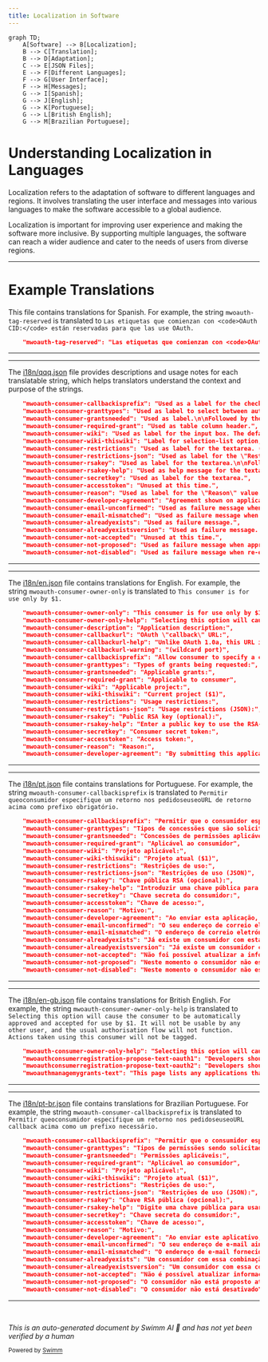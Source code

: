 ```yaml
---
title: Localization in Software
---
```

```mermaid
graph TD;
    A[Software] --> B[Localization];
    B --> C[Translation];
    B --> D[Adaptation];
    C --> E[JSON Files];
    E --> F[Different Languages];
    F --> G[User Interface];
    F --> H[Messages];
    G --> I[Spanish];
    G --> J[English];
    G --> K[Portuguese];
    G --> L[British English];
    G --> M[Brazilian Portuguese];
```

# Understanding Localization in Languages

Localization refers to the adaptation of software to different languages and regions. It involves translating the user interface and messages into various languages to make the software accessible to a global audience.

Localization is important for improving user experience and making the software more inclusive. By supporting multiple languages, the software can reach a wider audience and cater to the needs of users from diverse regions.

<SwmSnippet path="/i18n/es.json" line="241">

---

# Example Translations

This file contains translations for Spanish. For example, the string <SwmToken path="i18n/es.json" pos="241:2:6" line-data="	&quot;mwoauth-tag-reserved&quot;: &quot;Las etiquetas que comienzan con &lt;code&gt;OAuth CID:&lt;/code&gt; están reservadas para que las use OAuth.&quot;,">`mwoauth-tag-reserved`</SwmToken> is translated to <SwmToken path="i18n/es.json" pos="241:11:44" line-data="	&quot;mwoauth-tag-reserved&quot;: &quot;Las etiquetas que comienzan con &lt;code&gt;OAuth CID:&lt;/code&gt; están reservadas para que las use OAuth.&quot;,">`Las etiquetas que comienzan con <code>OAuth CID:</code> están reservadas para que las use OAuth.`</SwmToken>

```json
	"mwoauth-tag-reserved": "Las etiquetas que comienzan con <code>OAuth CID:</code> están reservadas para que las use OAuth.",
```

---

</SwmSnippet>

<SwmSnippet path="/i18n/qqq.json" line="52">

---

The <SwmPath>[i18n/qqq.json](i18n/qqq.json)</SwmPath> file provides descriptions and usage notes for each translatable string, which helps translators understand the context and purpose of the strings.

```json
	"mwoauth-consumer-callbackisprefix": "Used as a label for the check box where user can decide if their consumer should use \"Callback URL\" as a string prefix (checked), or if the consumer cannot customize the callback URL in its requests as is required to specify \"oob\" (unchecked, default).",
	"mwoauth-consumer-granttypes": "Used as label to select between authorization-only (with or without private info) and normal API access",
	"mwoauth-consumer-grantsneeded": "Used as label.\n\nFollowed by the list of grants.\n{{Identical|Applicable grant}}",
	"mwoauth-consumer-required-grant": "Used as table column header.",
	"mwoauth-consumer-wiki": "Used as label for the input box. The default value for the input box is \"*\".\n{{Identical|Applicable project}}",
	"mwoauth-consumer-wiki-thiswiki": "Label for selection-list option, indicating the wiki this user is currently visiting.\n\nParameters:\n* $1 - wiki ID",
	"mwoauth-consumer-restrictions": "Used as label for the textarea. (The value is written in JSON format.)\n\nFollowed by the textarea or the message {{msg-mw|Mwoauthmanageconsumers-field-hidden}}.\n{{Identical|Usage restriction}}",
	"mwoauth-consumer-restrictions-json": "Used as label for the \"Restrictions\" textarea.\n{{Identical|Usage restriction}}",
	"mwoauth-consumer-rsakey": "Used as label for the textarea.\n\nFollowed by the textarea or the message {{msg-mw|Mwoauthmanageconsumers-field-hidden}}.",
	"mwoauth-consumer-rsakey-help": "Used as help message for the textarea, on the consumer registration form.",
	"mwoauth-consumer-secretkey": "Used as label for the textarea.",
	"mwoauth-consumer-accesstoken": "Unused at this time.",
	"mwoauth-consumer-reason": "Used as label for the \"Reason\" value.\n{{Identical|Reason}}",
	"mwoauth-consumer-developer-agreement": "Agreement shown on application form, indicating that the app author understands their responsibilities by submitting this form.\n\n\"Application\" means \"app, software application\".",
	"mwoauth-consumer-email-unconfirmed": "Used as failure message when taking some action which requires email-confirmation.",
	"mwoauth-consumer-email-mismatched": "Used as failure message when taking some action.",
	"mwoauth-consumer-alreadyexists": "Used as failure message.",
	"mwoauth-consumer-alreadyexistsversion": "Used as failure message. Parameters:\n* $1 - current consumer version number",
	"mwoauth-consumer-not-accepted": "Unused at this time.",
	"mwoauth-consumer-not-proposed": "Used as failure message when approving or rejecting the consumer.\n\nSee also:\n* {{msg-mw|Mwoauth-consumer-not-disabled}}",
	"mwoauth-consumer-not-disabled": "Used as failure message when re-enabling the consumer.\n\nSee also:\n* {{msg-mw|Mwoauth-consumer-not-proposed}}",
```

---

</SwmSnippet>

<SwmSnippet path="/i18n/en.json" line="33">

---

The <SwmPath>[i18n/en.json](i18n/en.json)</SwmPath> file contains translations for English. For example, the string <SwmToken path="i18n/en.json" pos="33:2:8" line-data="	&quot;mwoauth-consumer-owner-only&quot;: &quot;This consumer is for use only by $1.&quot;,">`mwoauth-consumer-owner-only`</SwmToken> is translated to <SwmToken path="i18n/en.json" pos="33:13:29" line-data="	&quot;mwoauth-consumer-owner-only&quot;: &quot;This consumer is for use only by $1.&quot;,">`This consumer is for use only by $1.`</SwmToken>

```json
	"mwoauth-consumer-owner-only": "This consumer is for use only by $1.",
	"mwoauth-consumer-owner-only-help": "Selecting this option will cause the consumer to be automatically approved and accepted for use by $1. It will not be usable by any other user, and the usual authorization flow will not function. Actions taken using this consumer will not be tagged.",
	"mwoauth-consumer-description": "Application description:",
	"mwoauth-consumer-callbackurl": "OAuth \"callback\" URL:",
	"mwoauth-consumer-callbackurl-help": "Unlike OAuth 1.0a, this URL is exactly matched",
	"mwoauth-consumer-callbackurl-warning": "(wildcard port)",
	"mwoauth-consumer-callbackisprefix": "Allow consumer to specify a callback in requests and use \"callback\" URL above as a required prefix.",
	"mwoauth-consumer-granttypes": "Types of grants being requested:",
	"mwoauth-consumer-grantsneeded": "Applicable grants:",
	"mwoauth-consumer-required-grant": "Applicable to consumer",
	"mwoauth-consumer-wiki": "Applicable project:",
	"mwoauth-consumer-wiki-thiswiki": "Current project ($1)",
	"mwoauth-consumer-restrictions": "Usage restrictions:",
	"mwoauth-consumer-restrictions-json": "Usage restrictions (JSON):",
	"mwoauth-consumer-rsakey": "Public RSA key (optional):",
	"mwoauth-consumer-rsakey-help": "Enter a public key to use the RSA-SHA1 signature method. Leave empty to use HMAC-SHA1 with a random secret. If you are not sure which, leave it empty.",
	"mwoauth-consumer-secretkey": "Consumer secret token:",
	"mwoauth-consumer-accesstoken": "Access token:",
	"mwoauth-consumer-reason": "Reason:",
	"mwoauth-consumer-developer-agreement": "By submitting this application, you acknowledge that we reserve the right to disable your application, remove or restrict you or your application's access to this site, and pursue any other course of action we deem appropriate if we believe, in our sole judgment, that you or your application are violating any policy, guideline, and guiding principle of the this site. We can change this Application Policy at any time without prior notice, at our sole discretion and as we deem necessary. Your continued use of OAuth constitutes acceptance of those changes.",
```

---

</SwmSnippet>

<SwmSnippet path="/i18n/pt.json" line="45">

---

The <SwmPath>[i18n/pt.json](i18n/pt.json)</SwmPath> file contains translations for Portuguese. For example, the string <SwmToken path="i18n/pt.json" pos="45:2:6" line-data="	&quot;mwoauth-consumer-callbackisprefix&quot;: &quot;Permitir que o consumidor especifique um retorno nos pedidos e use o URL de \&quot;retorno\&quot; acima como prefixo obrigatório.&quot;,">`mwoauth-consumer-callbackisprefix`</SwmToken> is translated to <SwmToken path="i18n/pt.json" pos="45:11:11" line-data="	&quot;mwoauth-consumer-callbackisprefix&quot;: &quot;Permitir que o consumidor especifique um retorno nos pedidos e use o URL de \&quot;retorno\&quot; acima como prefixo obrigatório.&quot;,">`Permitir`</SwmToken>` `<SwmToken path="i18n/pt.json" pos="45:13:13" line-data="	&quot;mwoauth-consumer-callbackisprefix&quot;: &quot;Permitir que o consumidor especifique um retorno nos pedidos e use o URL de \&quot;retorno\&quot; acima como prefixo obrigatório.&quot;,">`que`</SwmToken>` o `<SwmToken path="i18n/pt.json" pos="45:17:17" line-data="	&quot;mwoauth-consumer-callbackisprefix&quot;: &quot;Permitir que o consumidor especifique um retorno nos pedidos e use o URL de \&quot;retorno\&quot; acima como prefixo obrigatório.&quot;,">`consumidor`</SwmToken>` `<SwmToken path="i18n/pt.json" pos="45:19:19" line-data="	&quot;mwoauth-consumer-callbackisprefix&quot;: &quot;Permitir que o consumidor especifique um retorno nos pedidos e use o URL de \&quot;retorno\&quot; acima como prefixo obrigatório.&quot;,">`especifique`</SwmToken>` `<SwmToken path="i18n/pt.json" pos="45:21:21" line-data="	&quot;mwoauth-consumer-callbackisprefix&quot;: &quot;Permitir que o consumidor especifique um retorno nos pedidos e use o URL de \&quot;retorno\&quot; acima como prefixo obrigatório.&quot;,">`um`</SwmToken>` `<SwmToken path="i18n/pt.json" pos="45:23:23" line-data="	&quot;mwoauth-consumer-callbackisprefix&quot;: &quot;Permitir que o consumidor especifique um retorno nos pedidos e use o URL de \&quot;retorno\&quot; acima como prefixo obrigatório.&quot;,">`retorno`</SwmToken>` `<SwmToken path="i18n/pt.json" pos="45:25:25" line-data="	&quot;mwoauth-consumer-callbackisprefix&quot;: &quot;Permitir que o consumidor especifique um retorno nos pedidos e use o URL de \&quot;retorno\&quot; acima como prefixo obrigatório.&quot;,">`nos`</SwmToken>` `<SwmToken path="i18n/pt.json" pos="45:27:27" line-data="	&quot;mwoauth-consumer-callbackisprefix&quot;: &quot;Permitir que o consumidor especifique um retorno nos pedidos e use o URL de \&quot;retorno\&quot; acima como prefixo obrigatório.&quot;,">`pedidos`</SwmToken>` e `<SwmToken path="i18n/pt.json" pos="45:31:31" line-data="	&quot;mwoauth-consumer-callbackisprefix&quot;: &quot;Permitir que o consumidor especifique um retorno nos pedidos e use o URL de \&quot;retorno\&quot; acima como prefixo obrigatório.&quot;,">`use`</SwmToken>` o `<SwmToken path="i18n/pt.json" pos="45:35:35" line-data="	&quot;mwoauth-consumer-callbackisprefix&quot;: &quot;Permitir que o consumidor especifique um retorno nos pedidos e use o URL de \&quot;retorno\&quot; acima como prefixo obrigatório.&quot;,">`URL`</SwmToken>` `<SwmToken path="i18n/pt.json" pos="45:37:37" line-data="	&quot;mwoauth-consumer-callbackisprefix&quot;: &quot;Permitir que o consumidor especifique um retorno nos pedidos e use o URL de \&quot;retorno\&quot; acima como prefixo obrigatório.&quot;,">`de`</SwmToken>` `<SwmToken path="i18n/pt.json" pos="45:23:23" line-data="	&quot;mwoauth-consumer-callbackisprefix&quot;: &quot;Permitir que o consumidor especifique um retorno nos pedidos e use o URL de \&quot;retorno\&quot; acima como prefixo obrigatório.&quot;,">`retorno`</SwmToken>` `<SwmToken path="i18n/pt.json" pos="45:45:45" line-data="	&quot;mwoauth-consumer-callbackisprefix&quot;: &quot;Permitir que o consumidor especifique um retorno nos pedidos e use o URL de \&quot;retorno\&quot; acima como prefixo obrigatório.&quot;,">`acima`</SwmToken>` `<SwmToken path="i18n/pt.json" pos="45:47:47" line-data="	&quot;mwoauth-consumer-callbackisprefix&quot;: &quot;Permitir que o consumidor especifique um retorno nos pedidos e use o URL de \&quot;retorno\&quot; acima como prefixo obrigatório.&quot;,">`como`</SwmToken>` `<SwmToken path="i18n/pt.json" pos="45:49:49" line-data="	&quot;mwoauth-consumer-callbackisprefix&quot;: &quot;Permitir que o consumidor especifique um retorno nos pedidos e use o URL de \&quot;retorno\&quot; acima como prefixo obrigatório.&quot;,">`prefixo`</SwmToken>` `<SwmToken path="i18n/pt.json" pos="45:51:51" line-data="	&quot;mwoauth-consumer-callbackisprefix&quot;: &quot;Permitir que o consumidor especifique um retorno nos pedidos e use o URL de \&quot;retorno\&quot; acima como prefixo obrigatório.&quot;,">`obrigatório`</SwmToken>`.`

```json
	"mwoauth-consumer-callbackisprefix": "Permitir que o consumidor especifique um retorno nos pedidos e use o URL de \"retorno\" acima como prefixo obrigatório.",
	"mwoauth-consumer-granttypes": "Tipos de concessões que são solicitadas:",
	"mwoauth-consumer-grantsneeded": "Concessões de permissões aplicáveis:",
	"mwoauth-consumer-required-grant": "Aplicável ao consumidor",
	"mwoauth-consumer-wiki": "Projeto aplicável:",
	"mwoauth-consumer-wiki-thiswiki": "Projeto atual ($1)",
	"mwoauth-consumer-restrictions": "Restrições de uso:",
	"mwoauth-consumer-restrictions-json": "Restrições de uso (JSON)",
	"mwoauth-consumer-rsakey": "Chave pública RSA (opcional):",
	"mwoauth-consumer-rsakey-help": "Introduzir uma chave pública para usar o método de assinatura RSA-SHA1. Deixar vazio para usar HMAC-SHA1 com um segredo aleatório. Se não tem a certeza de qual deve usar, deixar vazio.",
	"mwoauth-consumer-secretkey": "Chave secreta do consumidor:",
	"mwoauth-consumer-accesstoken": "Chave de acesso:",
	"mwoauth-consumer-reason": "Motivo:",
	"mwoauth-consumer-developer-agreement": "Ao enviar esta aplicação, compreende e aceita que reservamos o direito de desativar a sua aplicação, remover ou restringir o seu acesso ou o acesso da sua aplicação a este sítio, e empreender qualquer esforço adicional que consideremos necessário, se acreditarmos, por nossa exclusiva discrição, que está a incorrer ou a sua aplicação está a incorrer na violação de qualquer norma, orientação ou princípio deste sítio. Esta Norma Para Aplicações pode ser alterada em qualquer altura sem aviso prévio, por nossa exclusiva discrição, e conforme considerarmos necessário. A sua utilização continuada do OAuth constitui uma aceitação dessas alterações.",
	"mwoauth-consumer-email-unconfirmed": "O seu endereço de correio eletrónico ainda não foi confirmado.",
	"mwoauth-consumer-email-mismatched": "O endereço de correio eletrónico fornecido deve coincidir com o da sua conta.",
	"mwoauth-consumer-alreadyexists": "Já existe um consumidor com esta combinação de nome, versão e autor",
	"mwoauth-consumer-alreadyexistsversion": "Já existe um consumidor com esta combinação de nome e autor, com uma versão igual ou superior (\"$1)",
	"mwoauth-consumer-not-accepted": "Não foi possível atualizar a informação de um pedido de consumidor pendente",
	"mwoauth-consumer-not-proposed": "Neste momento o consumidor não está proposto",
	"mwoauth-consumer-not-disabled": "Neste momento o consumidor não está desativado",
```

---

</SwmSnippet>

<SwmSnippet path="/i18n/en-gb.json" line="13">

---

The <SwmPath>[i18n/en-gb.json](i18n/en-gb.json)</SwmPath> file contains translations for British English. For example, the string <SwmToken path="i18n/en-gb.json" pos="13:2:10" line-data="	&quot;mwoauth-consumer-owner-only-help&quot;: &quot;Selecting this option will cause the consumer to be automatically approved and accepted for use by $1. It will not be usable by any other user, and the usual authorisation flow will not function. Actions taken using this consumer will not be tagged.&quot;,">`mwoauth-consumer-owner-only-help`</SwmToken> is translated to <SwmToken path="i18n/en-gb.json" pos="13:15:104" line-data="	&quot;mwoauth-consumer-owner-only-help&quot;: &quot;Selecting this option will cause the consumer to be automatically approved and accepted for use by $1. It will not be usable by any other user, and the usual authorisation flow will not function. Actions taken using this consumer will not be tagged.&quot;,">`Selecting this option will cause the consumer to be automatically approved and accepted for use by $1. It will not be usable by any other user, and the usual authorisation flow will not function. Actions taken using this consumer will not be tagged.`</SwmToken>

```json
	"mwoauth-consumer-owner-only-help": "Selecting this option will cause the consumer to be automatically approved and accepted for use by $1. It will not be usable by any other user, and the usual authorisation flow will not function. Actions taken using this consumer will not be tagged.",
	"mwoauthconsumerregistration-propose-text-oauth1": "Developers should use the form below to propose a new OAuth 1.0a consumer (see the [https://www.mediawiki.org/wiki/Special:MyLanguage/Extension:OAuth extension documentation] for more details). After submitting this form, you will receive a token that your application will use to identify itself to MediaWiki. Depending on what capabilities you request, an OAuth administrator might need to approve your application before it can be authorised by other users.\n\nA few recommendations and remarks:\n* Try to use as few grants as possible. Avoid grants that are not actually needed now.\n* Versions are of the form \"major.minor.release\" (the last two being optional) and increase as grant changes are needed.\n* Please provide a public RSA key (in PEM format) if possible; otherwise a (less secure) secret token will have to be used.\n* You can use a project ID to restrict the consumer to a single project on this site (use \"*\" for all projects).",
	"mwoauthconsumerregistration-propose-text-oauth2": "Developers should use the form below to request a token for a new OAuth 2.0 client (see the [https://www.mediawiki.org/wiki/Special:MyLanguage/Extension:OAuth extension documentation] for more details). After submitting this form, you will receive a token that your application will use to identify itself to MediaWiki. Depending on what capabilities you request, an OAuth administrator might need to approve your application before it can be authorised by other users.\n\nA few recommendations and remarks:\n* Try to use as few scopes as possible. Avoid scopes that are not actually needed now.\n* Versions are of the form \"major.minor.release\" (the last two being optional) and increase as scope changes are needed.\n* You can use a project ID to restrict the consumer to a single project on this site (use \"*\" for all projects).",
	"mwoauthmanagemygrants-text": "This page lists any applications that can use your account. For any such application, the scope of its access is limited by the permissions that you granted to the application when you authorised it to act on your behalf. If you separately authorised an application to access different \"sister\" projects on your behalf, then you will see separate configuration for each such project below.\n\nConnected applications access your account by using the OAuth protocol. <span class=\"plainlinks\">([https://www.mediawiki.org/wiki/Special:MyLanguage/Help:OAuth Learn more about connected applications])</span>",
```

---

</SwmSnippet>

<SwmSnippet path="/i18n/pt-br.json" line="45">

---

The <SwmPath>[i18n/pt-br.json](i18n/pt-br.json)</SwmPath> file contains translations for Brazilian Portuguese. For example, the string <SwmToken path="i18n/pt-br.json" pos="45:2:6" line-data="	&quot;mwoauth-consumer-callbackisprefix&quot;: &quot;Permitir que o consumidor especifique um retorno nos pedidos e use o URL \&quot;callback\&quot; acima como um prefixo necessário.&quot;,">`mwoauth-consumer-callbackisprefix`</SwmToken> is translated to <SwmToken path="i18n/pt-br.json" pos="45:11:11" line-data="	&quot;mwoauth-consumer-callbackisprefix&quot;: &quot;Permitir que o consumidor especifique um retorno nos pedidos e use o URL \&quot;callback\&quot; acima como um prefixo necessário.&quot;,">`Permitir`</SwmToken>` `<SwmToken path="i18n/pt-br.json" pos="45:13:13" line-data="	&quot;mwoauth-consumer-callbackisprefix&quot;: &quot;Permitir que o consumidor especifique um retorno nos pedidos e use o URL \&quot;callback\&quot; acima como um prefixo necessário.&quot;,">`que`</SwmToken>` o `<SwmToken path="i18n/pt-br.json" pos="45:17:17" line-data="	&quot;mwoauth-consumer-callbackisprefix&quot;: &quot;Permitir que o consumidor especifique um retorno nos pedidos e use o URL \&quot;callback\&quot; acima como um prefixo necessário.&quot;,">`consumidor`</SwmToken>` `<SwmToken path="i18n/pt-br.json" pos="45:19:19" line-data="	&quot;mwoauth-consumer-callbackisprefix&quot;: &quot;Permitir que o consumidor especifique um retorno nos pedidos e use o URL \&quot;callback\&quot; acima como um prefixo necessário.&quot;,">`especifique`</SwmToken>` `<SwmToken path="i18n/pt-br.json" pos="45:21:21" line-data="	&quot;mwoauth-consumer-callbackisprefix&quot;: &quot;Permitir que o consumidor especifique um retorno nos pedidos e use o URL \&quot;callback\&quot; acima como um prefixo necessário.&quot;,">`um`</SwmToken>` `<SwmToken path="i18n/pt-br.json" pos="45:23:23" line-data="	&quot;mwoauth-consumer-callbackisprefix&quot;: &quot;Permitir que o consumidor especifique um retorno nos pedidos e use o URL \&quot;callback\&quot; acima como um prefixo necessário.&quot;,">`retorno`</SwmToken>` `<SwmToken path="i18n/pt-br.json" pos="45:25:25" line-data="	&quot;mwoauth-consumer-callbackisprefix&quot;: &quot;Permitir que o consumidor especifique um retorno nos pedidos e use o URL \&quot;callback\&quot; acima como um prefixo necessário.&quot;,">`nos`</SwmToken>` `<SwmToken path="i18n/pt-br.json" pos="45:27:27" line-data="	&quot;mwoauth-consumer-callbackisprefix&quot;: &quot;Permitir que o consumidor especifique um retorno nos pedidos e use o URL \&quot;callback\&quot; acima como um prefixo necessário.&quot;,">`pedidos`</SwmToken>` e `<SwmToken path="i18n/pt-br.json" pos="45:31:31" line-data="	&quot;mwoauth-consumer-callbackisprefix&quot;: &quot;Permitir que o consumidor especifique um retorno nos pedidos e use o URL \&quot;callback\&quot; acima como um prefixo necessário.&quot;,">`use`</SwmToken>` o `<SwmToken path="i18n/pt-br.json" pos="45:35:35" line-data="	&quot;mwoauth-consumer-callbackisprefix&quot;: &quot;Permitir que o consumidor especifique um retorno nos pedidos e use o URL \&quot;callback\&quot; acima como um prefixo necessário.&quot;,">`URL`</SwmToken>` `<SwmToken path="i18n/pt-br.json" pos="45:39:39" line-data="	&quot;mwoauth-consumer-callbackisprefix&quot;: &quot;Permitir que o consumidor especifique um retorno nos pedidos e use o URL \&quot;callback\&quot; acima como um prefixo necessário.&quot;,">`callback`</SwmToken>` `<SwmToken path="i18n/pt-br.json" pos="45:43:43" line-data="	&quot;mwoauth-consumer-callbackisprefix&quot;: &quot;Permitir que o consumidor especifique um retorno nos pedidos e use o URL \&quot;callback\&quot; acima como um prefixo necessário.&quot;,">`acima`</SwmToken>` `<SwmToken path="i18n/pt-br.json" pos="45:45:45" line-data="	&quot;mwoauth-consumer-callbackisprefix&quot;: &quot;Permitir que o consumidor especifique um retorno nos pedidos e use o URL \&quot;callback\&quot; acima como um prefixo necessário.&quot;,">`como`</SwmToken>` `<SwmToken path="i18n/pt-br.json" pos="45:21:21" line-data="	&quot;mwoauth-consumer-callbackisprefix&quot;: &quot;Permitir que o consumidor especifique um retorno nos pedidos e use o URL \&quot;callback\&quot; acima como um prefixo necessário.&quot;,">`um`</SwmToken>` `<SwmToken path="i18n/pt-br.json" pos="45:49:49" line-data="	&quot;mwoauth-consumer-callbackisprefix&quot;: &quot;Permitir que o consumidor especifique um retorno nos pedidos e use o URL \&quot;callback\&quot; acima como um prefixo necessário.&quot;,">`prefixo`</SwmToken>` `<SwmToken path="i18n/pt-br.json" pos="45:51:51" line-data="	&quot;mwoauth-consumer-callbackisprefix&quot;: &quot;Permitir que o consumidor especifique um retorno nos pedidos e use o URL \&quot;callback\&quot; acima como um prefixo necessário.&quot;,">`necessário`</SwmToken>`.`

```json
	"mwoauth-consumer-callbackisprefix": "Permitir que o consumidor especifique um retorno nos pedidos e use o URL \"callback\" acima como um prefixo necessário.",
	"mwoauth-consumer-granttypes": "Tipos de permissões sendo solicitadas:",
	"mwoauth-consumer-grantsneeded": "Permissões aplicáveis:",
	"mwoauth-consumer-required-grant": "Aplicável ao consumidor",
	"mwoauth-consumer-wiki": "Projeto aplicável:",
	"mwoauth-consumer-wiki-thiswiki": "Projeto atual ($1)",
	"mwoauth-consumer-restrictions": "Restrições de uso:",
	"mwoauth-consumer-restrictions-json": "Restrições de uso (JSON):",
	"mwoauth-consumer-rsakey": "Chave RSA pública (opcional):",
	"mwoauth-consumer-rsakey-help": "Digite uma chave pública para usar o método de assinatura RSA-SHA1. Deixe vazio para usar HMAC-SHA1 com um segredo aleatório. Se você não tem certeza, deixe-o vazio.",
	"mwoauth-consumer-secretkey": "Chave secreta do consumidor:",
	"mwoauth-consumer-accesstoken": "Chave de acesso:",
	"mwoauth-consumer-reason": "Motivo:",
	"mwoauth-consumer-developer-agreement": "Ao enviar este aplicativo, você reconhece que nos reservamos o direito de desativar seu aplicativo, removê-lo ou restringir o acesso de você ou o seu aplicativo a este site e seguir qualquer outro curso de ação que consideremos apropriado se acreditarmos, a nosso juízo, que você ou sua aplicação está violando qualquer política, diretriz e princípio orientador deste site. Podemos alterar esta Política de Aplicação a qualquer momento sem aviso prévio, a nosso exclusivo critério e, como julgamos necessário. O seu uso contínuo de OAuth constitui aceitação dessas mudanças.",
	"mwoauth-consumer-email-unconfirmed": "O seu endereço de e-mail ainda não foi confirmado.",
	"mwoauth-consumer-email-mismatched": "O endereço de e-mail fornecido deve coincidir com o da sua conta.",
	"mwoauth-consumer-alreadyexists": "Um consumidor com essa combinação de nome/versão/editor já existe",
	"mwoauth-consumer-alreadyexistsversion": "Um consumidor com essa combinação de nome/editor já existe com uma versão igual ou superior (\"$1\")",
	"mwoauth-consumer-not-accepted": "Não é possível atualizar informações para um pedido de consumidor pendente",
	"mwoauth-consumer-not-proposed": "O consumidor não está proposto atualmente",
	"mwoauth-consumer-not-disabled": "O consumidor não está desativado",
```

---

</SwmSnippet>

&nbsp;

*This is an auto-generated document by Swimm AI 🌊 and has not yet been verified by a human*

<SwmMeta version="3.0.0" repo-id="Z2l0aHViJTNBJTNBbWVkaWF3aWtpLWV4dGVuc2lvbnMtT0F1dGglM0ElM0FTd2ltbS1EZW1v" repo-name="mediawiki-extensions-OAuth"><sup>Powered by [Swimm](/)</sup></SwmMeta>
